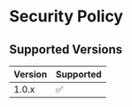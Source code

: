 # Security Policy

## Supported Versions

| Version | Supported          |
| ------- | ------------------ |
| 1.0.x   | :white_check_mark: |


